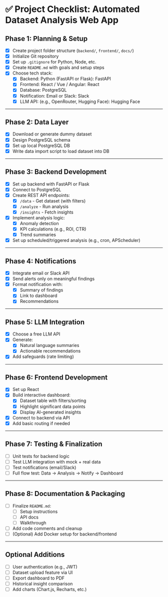 # ✅ Project Checklist: Automated Dataset Analysis Web App

## Phase 1: Planning & Setup

- [x] Create project folder structure (`backend/`, `frontend/`, `docs/`)
- [x] Initialize Git repository
- [x] Set up `.gitignore` for Python, Node, etc.
- [x] Create `README.md` with goals and setup steps
- [x] Choose tech stack:
  - [x] Backend: Python (FastAPI or Flask): FastAPI
  - [x] Frontend: React / Vue / Angular: React
  - [x] Database: PostgreSQL
  - [x] Notification: Email or Slack: Slack
  - [x] LLM API: (e.g., OpenRouter, Hugging Face): Hugging Face

---

## Phase 2: Data Layer

- [x] Download or generate dummy dataset
- [x] Design PostgreSQL schema
- [x] Set up local PostgreSQL DB
- [x] Write data import script to load dataset into DB

---

## Phase 3: Backend Development

- [x] Set up backend with FastAPI or Flask
- [x] Connect to PostgreSQL
- [x] Create REST API endpoints:
  - [x] `/data` - Get dataset (with filters)
  - [x] `/analyze` - Run analysis
  - [x] `/insights` - Fetch insights
- [x] Implement analysis logic:
  - [x] Anomaly detection
  - [x] KPI calculations (e.g., ROI, CTR)
  - [x] Trend summaries
- [x] Set up scheduled/triggered analysis (e.g., cron, APScheduler)

---

## Phase 4: Notifications

- [x] Integrate email or Slack API
- [x] Send alerts only on meaningful findings
- [x] Format notification with:
  - [x] Summary of findings
  - [x] Link to dashboard
  - [x] Recommendations

---

## Phase 5: LLM Integration

- [x] Choose a free LLM API
- [x] Generate:
  - [x] Natural language summaries
  - [x] Actionable recommendations
- [x] Add safeguards (rate limiting)

---

## Phase 6: Frontend Development

- [x] Set up React
- [x] Build interactive dashboard:
  - [x] Dataset table with filters/sorting
  - [x] Highlight significant data points
  - [x] Display AI-generated insights
- [x] Connect to backend via API
- [x] Add basic routing if needed

---

## Phase 7: Testing & Finalization

- [ ] Unit tests for backend logic
- [ ] Test LLM integration with mock + real data
- [ ] Test notifications (email/Slack)
- [ ] Full flow test: Data → Analysis → Notify → Dashboard

---

## Phase 8: Documentation & Packaging

- [ ] Finalize `README.md`:
  - [ ] Setup instructions
  - [ ] API docs
  - [ ] Walkthrough
- [ ] Add code comments and cleanup
- [ ] (Optional) Add Docker setup for backend/frontend

---

## Optional Additions

- [ ] User authentication (e.g., JWT)
- [ ] Dataset upload feature via UI
- [ ] Export dashboard to PDF
- [ ] Historical insight comparison
- [ ] Add charts (Chart.js, Recharts, etc.)

